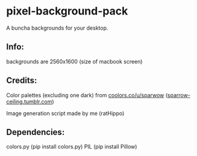 # pixel-background-pack
  A buncha backgrounds for your desktop.
## Info:
  backgrounds are 2560x1600 (size of macbook screen)
## Credits:
  Color palettes (excluding one dark) from [coolors.co/u/sparwow](https://coolors.co/u/sparwow) ([sparrow-ceiling.tumblr.com](https://sparrow-ceiling.tumblr.com/))
  
  Image generation script made by me (ratHippo)

## Dependencies:
  colors.py (pip install colors.py)
  PIL       (pip install Pillow)
